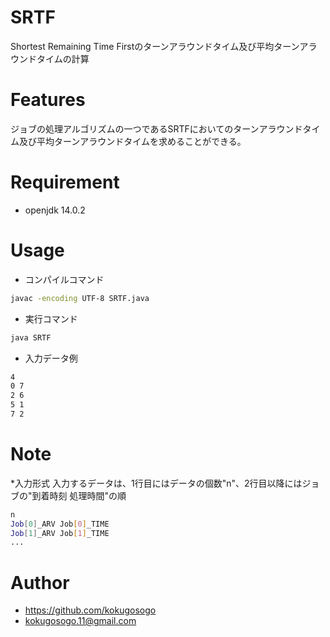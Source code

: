 # SRTF
Shortest Remaining Time Firstのターンアラウンドタイム及び平均ターンアラウンドタイムの計算

# Features

ジョブの処理アルゴリズムの一つであるSRTFにおいてのターンアラウンドタイム及び平均ターンアラウンドタイムを求めることができる。

# Requirement

* openjdk 14.0.2

# Usage

* コンパイルコマンド
```bash
javac -encoding UTF-8 SRTF.java
```

* 実行コマンド
```bash
java SRTF
```

* 入力データ例
```bash
4
0 7
2 6
5 1
7 2
```

# Note

*入力形式
入力するデータは、1行目にはデータの個数"n"、2行目以降にはジョブの"到着時刻 処理時間"の順
```bash
n
Job[0]_ARV Job[0]_TIME
Job[1]_ARV Job[1]_TIME
...
```

# Author

* https://github.com/kokugosogo
* kokugosogo.11@gmail.com
